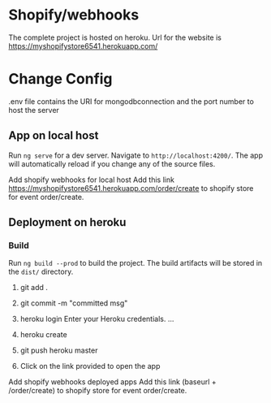 # Shopify/webhooks

The complete project is hosted on heroku. Url for the website is  https://myshopifystore6541.herokuapp.com/

# Change Config
.env file contains the URI for mongodbconnection and the port number to host the server

## App on local host
Run `ng serve` for a dev server. Navigate to `http://localhost:4200/`. The app will automatically reload if you change any of the source files.


Add shopify webhooks for local host
Add this link https://myshopifystore6541.herokuapp.com/order/create to shopify store for event order/create.	


## Deployment on heroku

### Build

Run `ng build --prod` to build the project. The build artifacts will be stored in the `dist/` directory. 


1. git add .

2. git commit -m "committed msg"

3. heroku login
    Enter your Heroku credentials.
    ...
4. heroku create

5. git push heroku master

6. Click on the link provided to open the app

Add shopify webhooks deployed apps
Add this link (baseurl + /order/create) to shopify store for event order/create.
